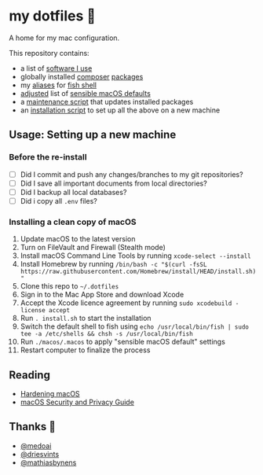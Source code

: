 # my dotfiles 🦚

A home for my mac configuration.

This repository contains:
- a list of [software I use](homebrew/Brewfile)
- globally installed [composer](https://getcomposer.org/) [packages](config/.composer/composer.json)
- my [aliases](.config/fish/aliases) for [fish shell](https://fishshell.com)
- [adjusted](macos/.macos) list of [sensible macOS defaults](https://mths.be/macos)
- a [maintenance script](maintenance.fish) that updates installed packages 
- an [installation script](install.sh) to set up all the above on a new machine

## Usage: Setting up a new machine

### Before the re-install

- [ ] Did I commit and push any changes/branches to my git repositories?
- [ ] Did I save all important documents from local directories?
- [ ] Did I backup all local databases?
- [ ] Did i copy all `.env` files?

### Installing a clean copy of macOS

1. Update macOS to the latest version
1. Turn on FileVault and Firewall (Stealth mode)
1. Install macOS Command Line Tools by running `xcode-select --install`
1. Install Homebrew by running `/bin/bash -c "$(curl -fsSL https://raw.githubusercontent.com/Homebrew/install/HEAD/install.sh)"`
1. Clone this repo to `~/.dotfiles`
1. Sign in to the Mac App Store and download Xcode
1. Accept the Xcode licence agreement by running `sudo xcodebuild -license accept`
1. Run `. install.sh` to start the installation
1. Switch the default shell to fish using `echo /usr/local/bin/fish | sudo tee -a /etc/shells && chsh -s /usr/local/bin/fish`
1. Run `./macos/.macos` to apply "sensible macOS default" settings
1. Restart computer to finalize the process

## Reading

* [Hardening macOS](https://blog.bejarano.io/hardening-macos.html)
* [macOS Security and Privacy Guide](https://github.com/drduh/macOS-Security-and-Privacy-Guide)

## Thanks 💙

- [@medoai](https://github.com/meodai/dotfiles)
- [@driesvints](https://github.com/driesvints/dotfiles)
- [@mathiasbynens](https://mths.be/macos)
